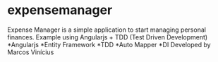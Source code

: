 # expensemanager
Expense Manager is a simple application to start managing personal finances.
Example using Angularjs + TDD (Test Driven Development)
*Angularjs
*Entity Framework
*TDD
*Auto Mapper
*DI
Developed by Marcos Vinícius
